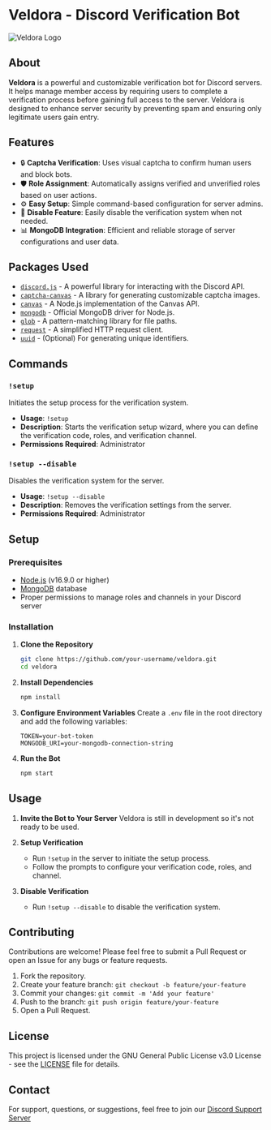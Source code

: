 # Veldora - Discord Verification Bot

![Veldora Logo](https://i.ibb.co/vvsYRgQ/Untitled-design-5.png)

## About

**Veldora** is a powerful and customizable verification bot for Discord servers. It helps manage member access by requiring users to complete a verification process before gaining full access to the server. Veldora is designed to enhance server security by preventing spam and ensuring only legitimate users gain entry.

## Features

- 🔒 **Captcha Verification**: Uses visual captcha to confirm human users and block bots.
- 🛡️ **Role Assignment**: Automatically assigns verified and unverified roles based on user actions.
- ⚙️ **Easy Setup**: Simple command-based configuration for server admins.
- 🚫 **Disable Feature**: Easily disable the verification system when not needed.
- 📊 **MongoDB Integration**: Efficient and reliable storage of server configurations and user data.

## Packages Used

- [`discord.js`](https://www.npmjs.com/package/discord.js) - A powerful library for interacting with the Discord API.
- [`captcha-canvas`](https://www.npmjs.com/package/captcha-canvas) - A library for generating customizable captcha images.
- [`canvas`](https://www.npmjs.com/package/canvas) - A Node.js implementation of the Canvas API.
- [`mongodb`](https://www.npmjs.com/package/mongodb) - Official MongoDB driver for Node.js.
- [`glob`](https://www.npmjs.com/package/glob) - A pattern-matching library for file paths.
- [`request`](https://www.npmjs.com/package/request) - A simplified HTTP request client.
- [`uuid`](https://www.npmjs.com/package/uuid) - (Optional) For generating unique identifiers.

## Commands

### `!setup`
Initiates the setup process for the verification system.

- **Usage**: `!setup`
- **Description**: Starts the verification setup wizard, where you can define the verification code, roles, and verification channel.
- **Permissions Required**: Administrator

### `!setup --disable`
Disables the verification system for the server.

- **Usage**: `!setup --disable`
- **Description**: Removes the verification settings from the server.
- **Permissions Required**: Administrator

## Setup

### Prerequisites

- [Node.js](https://nodejs.org/) (v16.9.0 or higher)
- [MongoDB](https://www.mongodb.com/) database
- Proper permissions to manage roles and channels in your Discord server

### Installation

1. **Clone the Repository**
   ```bash
   git clone https://github.com/your-username/veldora.git
   cd veldora
   ```

2. **Install Dependencies**
   ```bash
   npm install
   ```

3. **Configure Environment Variables**
   Create a `.env` file in the root directory and add the following variables:
   ```env
   TOKEN=your-bot-token
   MONGODB_URI=your-mongodb-connection-string
   ```

4. **Run the Bot**
   ```bash
   npm start
   ```

## Usage

1. **Invite the Bot to Your Server**
   Veldora is still in development so it's not ready to be used.

2. **Setup Verification**
   - Run `!setup` in the server to initiate the setup process.
   - Follow the prompts to configure your verification code, roles, and channel.

3. **Disable Verification**
   - Run `!setup --disable` to disable the verification system.

## Contributing

Contributions are welcome! Please feel free to submit a Pull Request or open an Issue for any bugs or feature requests.

1. Fork the repository.
2. Create your feature branch: `git checkout -b feature/your-feature`
3. Commit your changes: `git commit -m 'Add your feature'`
4. Push to the branch: `git push origin feature/your-feature`
5. Open a Pull Request.

## License

This project is licensed under the GNU General Public License v3.0 License - see the [LICENSE](LICENSE) file for details.

## Contact

For support, questions, or suggestions, feel free to join our [Discord Support Server](https://discord.gg/ABUaV7gkju)

